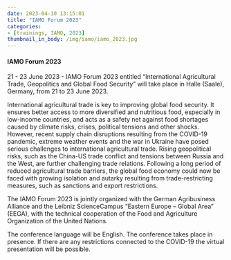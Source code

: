 ```yaml
---
date: 2023-04-10 13:15:01
title: "IAMO Forum 2023"
categories:
- [trainings, IAMO, 2023]
thumbnail_in_body: /img/iamo/iamo_2023.jpg
---
```

#### IAMO Forum 2023

21 - 23 June 2023 - IAMO Forum 2023 entitled “International Agricultural Trade, Geopolitics and Global Food Security” will take place in Halle (Saale), Germany, from 21 to 23 June 2023.

International agricultural trade is key to improving global food security. It ensures better access to more diversified and nutritious food, especially in low-income countries, and acts as a safety net against food shortages caused by climate risks, crises, political tensions and other shocks. However, recent supply chain disruptions resulting from the COVID-19 pandemic, extreme weather events and the war in Ukraine have posed serious challenges to international agricultural trade. Rising geopolitical risks, such as the China-US trade conflict and tensions between Russia and the West, are further challenging trade relations. Following a long period of reduced agricultural trade barriers, the global food economy could now be faced with growing isolation and autarky resulting from trade-restricting measures, such as sanctions and export restrictions.

The IAMO Forum 2023 is jointly organized with the German Agribusiness Alliance and the Leibniz ScienceCampus “Eastern Europe – Global Area” (EEGA), with the technical cooperation of the Food and Agriculture Organization of the United Nations.

The conference language will be English. The conference takes place in presence. If there are any restrictions connected to the COVID-19 the virtual presentation will be possible.
